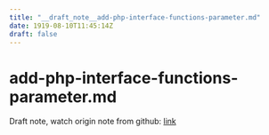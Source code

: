 ```yaml
---
title: "__draft_note__add-php-interface-functions-parameter.md"
date: 1919-08-10T11:45:14Z
draft: false
---
```


# add-php-interface-functions-parameter.md

Draft note, watch origin note from github: [link](https://github.com/tinghaolai/just-random-note/blob/master/php/add-php-interface-functions-parameter.md)